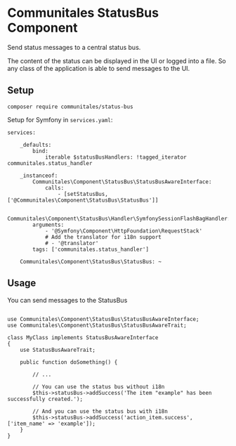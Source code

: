 # Communitales StatusBus Component

Send status messages to a central status bus. 

The content of the status can be displayed in the UI or logged into a file.
So any class of the application is able to send messages to the UI.

## Setup

```
composer require communitales/status-bus
```

Setup for Symfony in `services.yaml`:

```
services:

    _defaults:
        bind:
            iterable $statusBusHandlers: !tagged_iterator communitales.status_handler

    _instanceof:
        Communitales\Component\StatusBus\StatusBusAwareInterface:
            calls:
                - [setStatusBus, ['@Communitales\Component\StatusBus\StatusBus']]

    Communitales\Component\StatusBus\Handler\SymfonySessionFlashBagHandler:
        arguments:
            - '@Symfony\Component\HttpFoundation\RequestStack'
            # Add the translator for i18n support
            # - '@translator'
        tags: ['communitales.status_handler']

    Communitales\Component\StatusBus\StatusBus: ~

```

## Usage

You can send messages to the StatusBus

```

use Communitales\Component\StatusBus\StatusBusAwareInterface;
use Communitales\Component\StatusBus\StatusBusAwareTrait;

class MyClass implements StatusBusAwareInterface
{
    use StatusBusAwareTrait;

    public function doSomething() {

        // ...

        // You can use the status bus without i18n
        $this->statusBus->addSuccess('The item "example" has been successfully created.');

        // And you can use the status bus with i18n
        $this->statusBus->addSuccess('action_item.success', ['item_name' => 'example']);
    }
}

```
